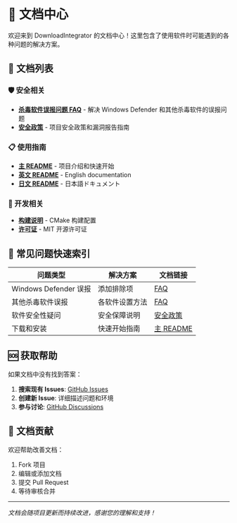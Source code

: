 # 📖 文档中心

欢迎来到 DownloadIntegrator 的文档中心！这里包含了使用软件时可能遇到的各种问题的解决方案。

## 📑 文档列表

### 🛡️ 安全相关
- **[杀毒软件误报问题 FAQ](./ANTIVIRUS_FAQ.md)** - 解决 Windows Defender 和其他杀毒软件的误报问题
- **[安全政策](../SECURITY.md)** - 项目安全政策和漏洞报告指南

### 📋 使用指南
- **[主 README](../README.md)** - 项目介绍和快速开始
- **[英文 README](../README.en.md)** - English documentation
- **[日文 README](../README.ja.md)** - 日本語ドキュメント

### 🔧 开发相关
- **[构建说明](../CMakeLists.txt)** - CMake 构建配置
- **[许可证](../LICENSE)** - MIT 开源许可证

## 🚨 常见问题快速索引

| 问题类型 | 解决方案 | 文档链接 |
|---------|---------|---------|
| Windows Defender 误报 | 添加排除项 | [FAQ](./ANTIVIRUS_FAQ.md#方法一添加-windows-defender-排除项推荐) |
| 其他杀毒软件误报 | 各软件设置方法 | [FAQ](./ANTIVIRUS_FAQ.md#其他杀毒软件) |
| 软件安全性疑问 | 安全保障说明 | [安全政策](../SECURITY.md#隐私保护声明) |
| 下载和安装 | 快速开始指南 | [主 README](../README.md#快速开始-quick-start) |

## 🆘 获取帮助

如果文档中没有找到答案：

1. **搜索现有 Issues**: [GitHub Issues](https://github.com/Sqhh99/DownloadIntegrator/issues)
2. **创建新 Issue**: 详细描述问题和环境
3. **参与讨论**: [GitHub Discussions](https://github.com/Sqhh99/DownloadIntegrator/discussions)

## 🔄 文档贡献

欢迎帮助改善文档：

1. Fork 项目
2. 编辑或添加文档
3. 提交 Pull Request
4. 等待审核合并

---

*文档会随项目更新而持续改进，感谢您的理解和支持！* 